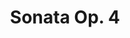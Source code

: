 ---
layout: pieces
title: "Sonata Op. 4"
opus: 4
tags:
 - Solo Piano
 - Composition
date_published: 2021-04-03
updated: false
pieces:
  - title: "I" 
    key: "C Minor"
    tempo: "Vivace Rubato"
    tags:
     - "Solo Piano"
     - "Sonata"
    info:
     - key: Time Signature
       value: "2/2 - 4/4"
     - key: Length
       value: 500 Measures
    description: "This is the first full sonata that I have completed. It is inspired by Scriabin's Sonata No. 5."
    file: "/assets/music/sonata op 4/Sonata in C Minor I Vivace.mp3"
    pdf: "/assets/music/sonata op 4/Sonata in C Minor I Vivace.pdf"
---